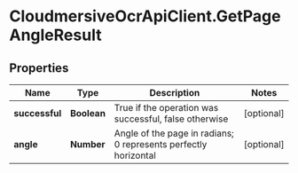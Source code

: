 # CloudmersiveOcrApiClient.GetPageAngleResult

## Properties
Name | Type | Description | Notes
------------ | ------------- | ------------- | -------------
**successful** | **Boolean** | True if the operation was successful, false otherwise | [optional] 
**angle** | **Number** | Angle of the page in radians; 0 represents perfectly horizontal | [optional] 


